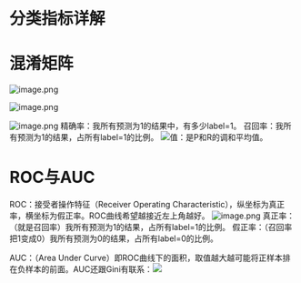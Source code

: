 # 分类指标详解


# 混淆矩阵

![image.png](https://cdn.nlark.com/yuque/0/2020/png/1173836/1599633733075-0b7659bc-949c-4e23-9b58-6c755fce23de.png#align=left&display=inline&height=126&margin=%5Bobject%20Object%5D&name=image.png&originHeight=314&originWidth=1856&size=221657&status=done&style=none&width=746)

![image.png](https://cdn.nlark.com/yuque/0/2020/png/1173836/1599633992093-1248d8cc-0125-4583-8837-221b332dbacc.png#align=left&display=inline&height=135&margin=%5Bobject%20Object%5D&name=image.png&originHeight=270&originWidth=504&size=63455&status=done&style=none&width=252)

![image.png](https://cdn.nlark.com/yuque/0/2020/png/1173836/1599634145938-78a95ffb-b4aa-4b73-817a-daa3f215c91e.png#align=left&display=inline&height=81&margin=%5Bobject%20Object%5D&name=image.png&originHeight=124&originWidth=248&size=15355&status=done&style=none&width=162)
精确率：我所有预测为1的结果中，有多少label=1。
召回率：我所有预测为1的结果，占所有label=1的比例。
![](https://cdn.nlark.com/yuque/__latex/39a427e0b250982dd0fab7c404b4e2c2.svg#card=math&code=F_%7B1%7D&height=18&width=18)值：是P和R的调和平均值。

# ROC与AUC


ROC：接受者操作特征（Receiver Operating Characteristic），纵坐标为真正率，横坐标为假正率。ROC曲线希望越接近左上角越好。
![image.png](https://cdn.nlark.com/yuque/0/2020/png/1173836/1599634950366-efc315a8-5a96-4496-83cc-5a0f2528e482.png#align=left&display=inline&height=559&margin=%5Bobject%20Object%5D&name=image.png&originHeight=1118&originWidth=906&size=254794&status=done&style=none&width=453)
真正率：（就是召回率）我所有预测为1的结果，占所有label=1的比例。
假正率：（召回率把1变成0）我所有预测为0的结果，占所有label=0的比例。

AUC：（Area Under Curve）即ROC曲线下的面积，取值越大越可能将正样本排在负样本的前面。AUC还跟Gini有联系：![](https://cdn.nlark.com/yuque/__latex/8a9650e89af609df2a47253e4a3eb3b3.svg#card=math&code=Gini%3D2AUC-1&height=16&width=132)
